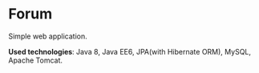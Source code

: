 # Forum
Simple web application.

__Used technologies__: Java 8, Java EE6, JPA(with Hibernate ORM), MySQL, Apache Tomcat.
